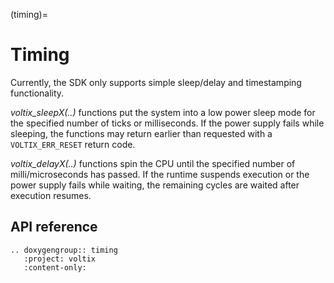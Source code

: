 (timing)=
# Timing

Currently, the SDK only supports simple sleep/delay and timestamping functionality.

*voltix_sleepX(..)* functions put the system into a low power sleep mode for the specified number of ticks or milliseconds.
If the power supply fails while sleeping, the functions may return earlier than requested with a `VOLTIX_ERR_RESET` return code.

*voltix_delayX(..)* functions spin the CPU until the specified number of milli/microseconds has passed.
If the runtime suspends execution or the power supply fails while waiting, the remaining cycles are waited after execution resumes.

## API reference

```{eval-rst}
.. doxygengroup:: timing
   :project: voltix
   :content-only:
```